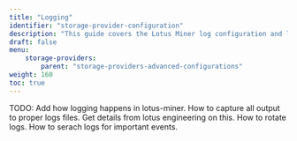 ```yaml
---
title: "Logging"
identifier: "storage-provider-configuration"
description: "This guide covers the Lotus Miner log configuration and logging usage."
draft: false
menu:
    storage-providers:
        parent: "storage-providers-advanced-configurations"
weight: 160
toc: true
---
```


TODO:
Add how logging happens in lotus-miner.
How to capture all output to proper logs files. Get details from lotus engineering on this.
How to rotate logs.
How to serach logs for important events.
